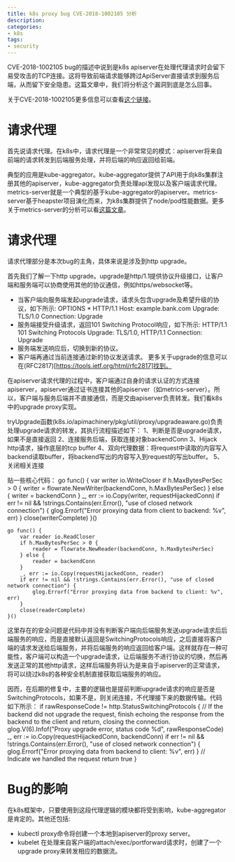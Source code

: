 ```yaml
---
title: k8s proxy bug CVE-2018-1002105 分析
description: 
categories:
- k8s
tags:
- security
---
```


CVE-2018-1002105 bug的描述中说到是k8s apiserver在处理代理请求时会留下易受攻击的TCP连接。这将导致前端请求能够跨过ApiServer直接请求到服务后端，从而留下安全隐患。这篇文章中，我们将分析这个漏洞到底是怎么回事。

关于CVE-2018-1002105更多信息可以查看[这个链接](https://github.com/kubernetes/kubernetes/issues/71411)。

# 请求代理
首先说请求代理。在k8s中，请求代理是一个非常常见的模式：apiserver将来自前端的请求转发到后端服务处理，并将后端的响应返回给前端。

典型的应用是kube-aggregator。kube-aggregator提供了API用于向k8s集群注册其他的apiserver，kube-aggregator负责处理api发现以及客户端请求代理。metrics-server就是一个典型的基于kube-aggregator的apiserver。metrics-server基于heapster项目演化而来，为k8s集群提供了node/pod性能数据。更多关于metrics-server的分析可以看[这篇文章](https://larryck.github.io/k8s/2018/08/21/metrics-server/)。

# 请求代理
请求代理部分是本次bug的主角，具体来说是涉及到http upgrade。

首先我们了解一下http upgrade。upgrade是http/1.1提供协议升级接口，让客户端和服务端可以协商使用其他的协议通信，例如https/websocket等。
- 当客户端向服务端发起upgrade请求，请求头包含upgrade及希望升级的协议，如下所示:
	OPTIONS * HTTP/1.1
	Host: example.bank.com
	Upgrade: TLS/1.0
	Connection: Upgrade
- 服务端接受升级请求，返回101 Switching Protocol响应，如下所示:
	HTTP/1.1 101 Switching Protocols
	Upgrade: TLS/1.0, HTTP/1.1
	Connection: Upgrade
- 服务端发送响应后，切换到新的协议。
- 客户端再通过当前连接通过新的协议发送请求。
更多关于upgrade的信息可以在(RFC2817)[https://tools.ietf.org/html/rfc2817]找到。

在apiserver请求代理的过程中，客户端通过自身的请求认证的方式连接apiserver，apiserver通过证书连接其他的apiserver（如metrics-server）。所以，客户端与服务后端并不直接通信，而是交由apiserver负责转发。我们看k8s中的upgrade proxy实现。

tryUpgrade函数(k8s.io/apimachinery/pkg/util/proxy/upgradeaware.go)负责处理upgrade请求的转发，其执行流程描述如下：
1、判断是否是upgrade请求，如果不是直接返回
2、连接服务后端，获取连接对象backendConn
3、Hijack http请求，操作底层的tcp buffer
4、双向代理数据：将request中读取的内容写入backend读取buffer，将backend写出的内容写入到request的写出buffer。
5、关闭相关连接

贴一些核心代码：
	go func() {
		var writer io.WriteCloser
		if h.MaxBytesPerSec > 0 {
			writer = flowrate.NewWriter(backendConn, h.MaxBytesPerSec)
		} else {
			writer = backendConn
		}
		_, err := io.Copy(writer, requestHijackedConn)
		if err != nil && !strings.Contains(err.Error(), "use of closed network connection") {
			glog.Errorf("Error proxying data from client to backend: %v", err)
		}
		close(writerComplete)
	}()

	go func() {
		var reader io.ReadCloser
		if h.MaxBytesPerSec > 0 {
			reader = flowrate.NewReader(backendConn, h.MaxBytesPerSec)
		} else {
			reader = backendConn
		}
		_, err := io.Copy(requestHijackedConn, reader)
		if err != nil && !strings.Contains(err.Error(), "use of closed network connection") {
			glog.Errorf("Error proxying data from backend to client: %v", err)
		}
		close(readerComplete)
	}()

这里存在的安全问题是代码中并没有判断客户端向后端服务发送upgrade请求后后端服务的响应，而是直接默认返回是SwitchingProtocols响应，之后直接将客户端的请求发送给后端服务，并将后端服务的响应返回给客户端。这样就存在一种可能性，客户端可以构造一个upgrade请求，让后端服务不进行协议的切换，然后再发送正常的其他http请求，这样后端服务将认为是来自于apiserver的正常请求，将可以绕过k8s的各种安全机制直接获取后端服务的响应。

因而，在后期的修复中，主要的逻辑也是提前判断upgrade请求的响应是否是SwitchingProtocols，如果不是，则关闭连接，不代理接下来的数据传输。代码如下所示：
	if rawResponseCode != http.StatusSwitchingProtocols {
		// If the backend did not upgrade the request, finish echoing the response from the backend to the client and return, closing the connection.
		glog.V(6).Infof("Proxy upgrade error, status code %d", rawResponseCode)
		_, err := io.Copy(requestHijackedConn, backendConn)
		if err != nil && !strings.Contains(err.Error(), "use of closed network connection") {
			glog.Errorf("Error proxying data from backend to client: %v", err)
		}
		// Indicate we handled the request
		return true
	}

# Bug的影响	
在k8s框架中，只要使用到这段代理逻辑的模块都将受到影响，kube-aggregator是肯定的。其他还包括:
- kubectl proxy命令将创建一个本地到apiserver的proxy server。
- kubelet 在处理来自客户端的attach/exec/portforward请求时，创建了一个upgrade proxy来转发相应的数据流。


